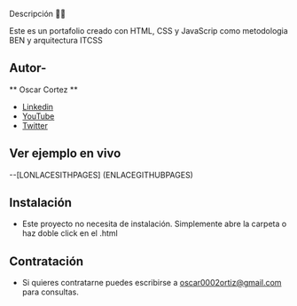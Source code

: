 Descripción 👨‍⚖️

Este es un portafolio creado con HTML, CSS y JavaScrip como metodologia BEN y arquitectura ITCSS

## Autor-
** Oscar Cortez **


* [Linkedin](https://www.linkedin.com/in/oscar-cortez-6058401a/) 
* [YouTube](https://youtu.be/E9PlulBIU3U/)
* [Twitter](https://twitter.com/oscar0101?t=rJR55R2Ue-rAKAiJAeuOnQ&s=09/)

## Ver ejemplo en vivo

--[LONLACESITHPAGES] (ENLACEGITHUBPAGES)


## Instalación 
* Este proyecto no necesita de instalación. Simplemente abre la carpeta o haz doble click en el .html

## Contratación 
* Si quieres contratarne puedes escribirse a oscar0002ortiz@gmail.com para consultas.
